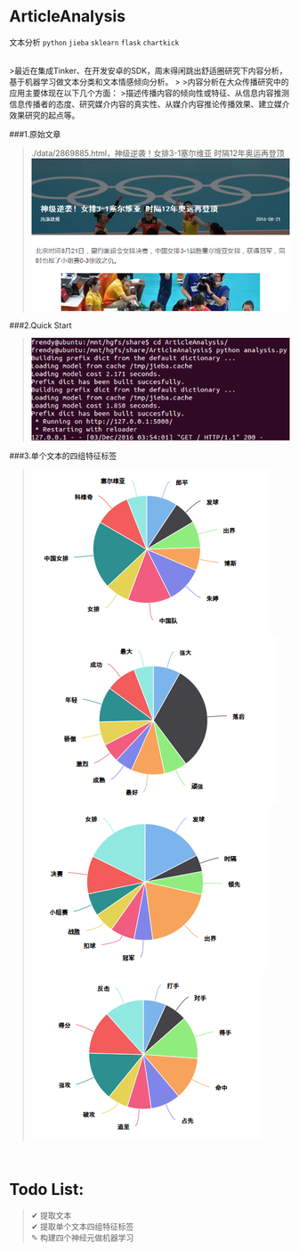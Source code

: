 # ArticleAnalysis
文本分析
`python`
`jieba`
`sklearn`
`flask`
`chartkick`

<br>
>最近在集成Tinker、在开发安卓的SDK，周末得闲跳出舒适圈研究下内容分析，基于机器学习做文本分类和文本情感倾向分析。
>
>内容分析在大众传播研究中的应用主要体现在以下几个方面：
>描述传播内容的倾向性或特征、从信息内容推测信息传播者的态度、研究媒介内容的真实性、从媒介内容推论传播效果、建立媒介效果研究的起点等。
<br>

###1.原始文章
>./data/2869885.html，神级逆袭！女排3-1塞尔维亚 时隔12年奥运再登顶
>![image](https://raw.githubusercontent.com/frendyxzc/ArticleAnalysis/master/screenshot/20161203202855.png)<br>

###2.Quick Start
>![image](https://raw.githubusercontent.com/frendyxzc/ArticleAnalysis/master/screenshot/20161203195514.png)<br>

###3.单个文本的四组特征标签
>![image](https://raw.githubusercontent.com/frendyxzc/ArticleAnalysis/master/screenshot/20161203200223.png)<br>
>![image](https://raw.githubusercontent.com/frendyxzc/ArticleAnalysis/master/screenshot/20161203200259.png)<br>
>![image](https://raw.githubusercontent.com/frendyxzc/ArticleAnalysis/master/screenshot/20161203200330.png)<br>
>![image](https://raw.githubusercontent.com/frendyxzc/ArticleAnalysis/master/screenshot/20161203200353.png)<br>
<br>

# Todo List:
> ✔ 提取文本<br>
> ✔ 提取单个文本四组特征标签<br>
> ✎ 构建四个神经元做机器学习<br>